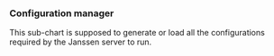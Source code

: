 ### Configuration manager

This sub-chart is supposed to generate or load all the configurations required by the Janssen server to run.
